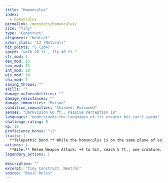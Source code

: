 ```yaml
---
title: "Homunculus"
index:
  - homunculus
permalink: /monsters/homunculus/
size: "Tiny"
type: "Construct"
alignment: "Neutral"
armor_class: "13 (Natural)"
hit_points: "5 (2d4)"
speed: "walk 20 ft., fly 40 ft."
str_mod: 4
dex_mod: 15
con_mod: 11
int_mod: 10
wis_mod: 10
cha_mod: 7
saving_throws: ""
skills: ""
damage_vulnerabilities: ""
damage_resistances: ""
damage_immunities: "Poison"
condition_immunities: "Charmed, Poisoned"
senses: "Darkvision 60 ft., Passive Perception 10"
languages: "understands the languages of its creator but can't speak"
challenge_rating: 0
xp: 10
proficiency_bonus: "+2"
traits: |
  **Telepathic Bond.** While the homunculus is on the same plane of existence as its master, it can magically convey what it senses to its master, and the two can communicate telepathically.
actions: |
  **Bite.** Melee Weapon Attack: +4 to hit, reach 5 ft., one creature. Hit: 1 piercing damage, and the target must succeed on a DC 10 Constitution saving throw or be poisoned for 1 minute. If the saving throw fails by 5 or more, the target is instead poisoned for 5 (1d10) minutes and unconscious while poisoned in this way.  
legendary_actions: |
  
description: ""
excerpt: "Tiny Construct, Neutral"
source: "Basic Rules"
---
```

